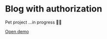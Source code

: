 # Blog with authorization
Pet project ...in progress 👩‍💻

[Open demo](https://amake-prod-app.netlify.app)
